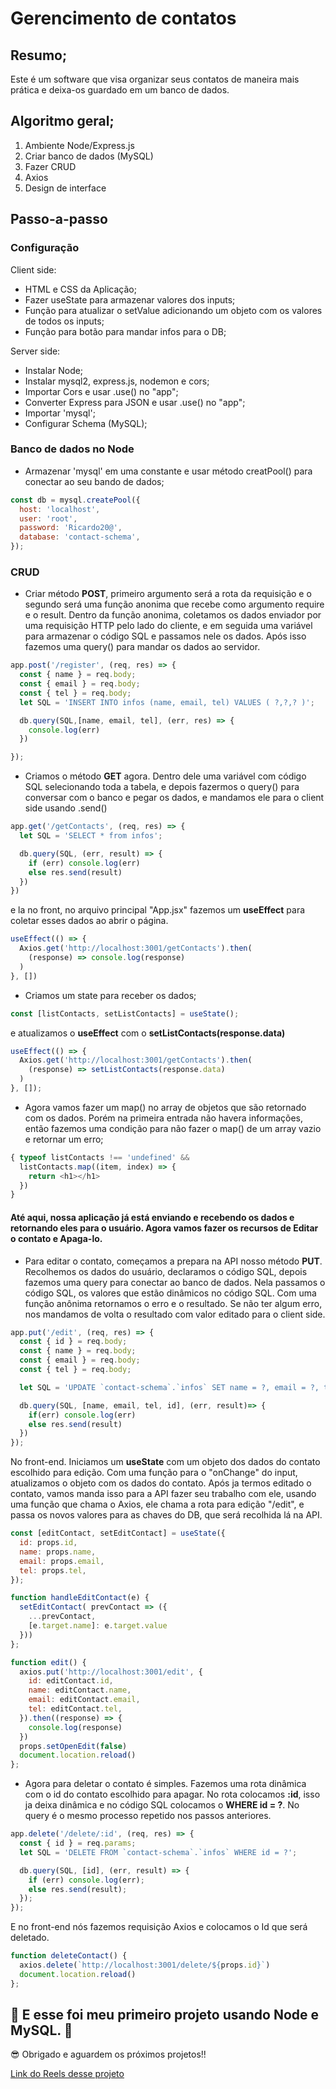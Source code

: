 # Gerencimento de contatos

## Resumo;
Este é um software que visa organizar seus contatos de maneira mais prática e deixa-os guardado em um banco de dados.

## Algoritmo geral;
1. Ambiente Node/Express.js
2. Criar banco de dados (MySQL)
3. Fazer CRUD
4. Axios
5. Design de interface

## Passo-a-passo

### Configuração

Client side:
- HTML e CSS da Aplicação;
- Fazer useState para armazenar valores dos inputs;
- Função para atualizar o setValue adicionando um objeto com os valores de todos os inputs;
- Função para botão para mandar infos para o DB;

Server side:
- Instalar Node;
- Instalar mysql2, express.js, nodemon e cors;
- Importar Cors e usar .use() no "app";
- Converter Express para JSON e usar .use() no "app";
- Importar 'mysql';
- Configurar Schema (MySQL);

### Banco de dados no Node
- Armazenar 'mysql' em uma constante e usar método creatPool() para conectar ao seu bando de dados;

```js
const db = mysql.createPool({
  host: 'localhost',
  user: 'root',
  password: 'Ricardo20@',
  database: 'contact-schema',
});
```

### CRUD
- Criar método **POST**, primeiro argumento será a rota da requisição e o segundo será uma função anonima que recebe como argumento require e o result. Dentro da função anonima, coletamos os dados enviador por uma requisição HTTP pelo lado do cliente, e em seguida uma variável para armazenar o código SQL e passamos nele os dados. Após isso fazemos uma query() para mandar os dados ao servidor.

```js
app.post('/register', (req, res) => {
  const { name } = req.body;
  const { email } = req.body;
  const { tel } = req.body;
  let SQL = 'INSERT INTO infos (name, email, tel) VALUES ( ?,?,? )';

  db.query(SQL,[name, email, tel], (err, res) => {
    console.log(err)
  })

});
```

- Criamos o método **GET** agora. Dentro dele uma variável com código SQL selecionando toda a tabela, e depois fazermos o query() para conversar com o banco e pegar os dados, e mandamos ele para o client side usando .send()

```js
app.get('/getContacts', (req, res) => {
  let SQL = 'SELECT * from infos';

  db.query(SQL, (err, result) => {
    if (err) console.log(err)
    else res.send(result)
  })
})
```
e la no front, no arquivo principal "App.jsx" fazemos um **useEffect** para coletar esses dados ao abrir o página.

```js
useEffect(() => {
  Axios.get('http://localhost:3001/getContacts').then(
    (response) => console.log(response) 
  )
}, [])
```

- Criamos um state para receber os dados;
```js
const [listContacts, setListContacts] = useState();
```
e atualizamos o **useEffect** com o **setListContacts(response.data)**

```js
useEffect(() => {
  Axios.get('http://localhost:3001/getContacts').then(
    (response) => setListContacts(response.data)
  )
}, []);
```

- Agora vamos fazer um map() no array de objetos que são retornado com os dados. Porém na primeira entrada não havera informações, então fazemos uma condição para não fazer o map() de um array vazio e retornar um erro;

```js
{ typeof listContacts !== 'undefined' && 
  listContacts.map((item, index) => {
    return <h1></h1>
  })
} 
```

#### Até aqui, nossa aplicação já está enviando e recebendo os dados e retornando eles para o usuário. Agora vamos fazer os recursos de Editar o contato e Apaga-lo.

- Para editar o contato, começamos a prepara na API nosso método **PUT**.
Recolhemos os dados do usuário, declaramos o código SQL, depois fazemos uma query para conectar ao banco de dados. Nela passamos o código SQL, os valores que estão dinâmicos no código SQL. Com uma função anônima retornamos o erro e o resultado. Se não ter algum erro, nos mandamos de volta o resultado com valor editado para o client side.

```js
app.put('/edit', (req, res) => {
  const { id } = req.body;
  const { name } = req.body;
  const { email } = req.body;
  const { tel } = req.body;

  let SQL = 'UPDATE `contact-schema`.`infos` SET name = ?, email = ?, tel = ? WHERE id = ?'

  db.query(SQL, [name, email, tel, id], (err, result)=> {
    if(err) console.log(err)
    else res.send(result)
  })
});
```
No front-end. Iniciamos um **useState** com um objeto dos dados do contato escolhido para edição. Com uma função para o "onChange" do input, atualizamos o objeto com os dados do contato. Após ja termos editado o contato, vamos manda isso para a API fazer seu trabalho com ele, usando uma função que chama o Axios, ele chama a rota para edição "/edit", e passa os novos valores para as chaves do DB, que será recolhida lá na API.

```js
const [editContact, setEditContact] = useState({
  id: props.id,
  name: props.name,
  email: props.email,
  tel: props.tel,
});

function handleEditContact(e) {
  setEditContact( prevContact => ({
    ...prevContact,
    [e.target.name]: e.target.value
  }))
};

function edit() {
  axios.put('http://localhost:3001/edit', {
    id: editContact.id,
    name: editContact.name,
    email: editContact.email,
    tel: editContact.tel,
  }).then((response) => {
    console.log(response)
  })
  props.setOpenEdit(false)
  document.location.reload()
};
```

- Agora para deletar o contato é simples. Fazemos uma rota dinâmica com o id do contato escolhido para apagar. No rota colocamos **:id**, isso ja deixa dinâmica e no código SQL colocamos o **WHERE id = ?**. No query é o mesmo processo repetido nos passos anteriores.

```js
app.delete('/delete/:id', (req, res) => {
  const { id } = req.params;
  let SQL = 'DELETE FROM `contact-schema`.`infos` WHERE id = ?';

  db.query(SQL, [id], (err, result) => {
    if (err) console.log(err);
    else res.send(result);
  });
});
```
E no front-end nós fazemos requisição Axios e colocamos o Id que será deletado.

```js
function deleteContact() {
  axios.delete(`http://localhost:3001/delete/${props.id}`)
  document.location.reload()
};
```

## 🎉 E esse foi meu primeiro projeto usando Node e MySQL. 🎉

😎 Obrigado e aguardem os próximos projetos!!

<a href='https://www.instagram.com/p/CqV4EHPNAW9/' target='blank'>Link do Reels desse projeto</a>
